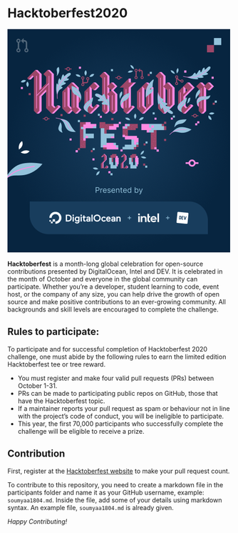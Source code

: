 # Hacktoberfest2020

![Banner](images/banner.png)

**Hacktoberfest** is a month-long global celebration for open-source contributions presented by DigitalOcean, Intel and DEV. It is celebrated in the month of October and everyone in the global community can participate. Whether you’re a developer, student learning to code, event host, or the company of any size, you can help drive the growth of open source and make positive contributions to an ever-growing community. All backgrounds and skill levels are encouraged to complete the challenge.

## Rules to participate:

To participate and for successful completion of Hacktoberfest 2020 challenge, one must abide by the following rules to earn the limited edition Hacktoberfest tee or tree reward.

* You must register and make four valid pull requests (PRs) between October 1-31.
* PRs can be made to participating public repos on GitHub, those that have the Hacktoberfest topic.
* If a maintainer reports your pull request as spam or behaviour not in line with the project’s code of conduct, you will be ineligible to participate.
* This year, the first 70,000 participants who successfully complete the challenge will be eligible to receive a prize.

## Contribution

First, register at the [Hacktoberfest website](https://hacktoberfest.digitalocean.com/) to make your pull request count. 

To contribute to this repository, you need to create a markdown file in the participants folder and name it as your GitHub username, example: `soumyaa1804.md`. Inside the file, add some of your details using markdown syntax. An example file, `soumyaa1804.md` is already given.

_Happy Contributing!_
